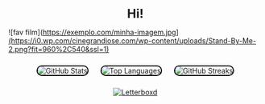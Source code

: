 
<p align="center">
  <strong style="font-size: 24px;">Hi! </strong>
</p>

![fav film](https://exemplo.com/minha-imagem.jpg](https://i0.wp.com/cinegrandiose.com/wp-content/uploads/Stand-By-Me-2.png?fit=960%2C540&ssl=1)

<p align="center">

  <img src="https://github-readme-stats.vercel.app/api?username=menegonlucas&theme=shadow_red&show_icons=true" alt="GitHub Stats" style="max-width: 300px; border: 2px solid #000000; border-radius: 10px; margin: 10px;">

 
  <img src="https://github-readme-stats.vercel.app/api/top-langs/?username=menegonlucas&theme=shadow_red" alt="Top Languages" style="max-width: 300px; border: 2px solid #000000; border-radius: 10px; margin: 10px;">


  <img src="https://github-readme-streak-stats.herokuapp.com/?user=menegonlucas&theme=shadow_red" alt="GitHub Streaks" style="max-width: 300px; border: 2px solid #000000; border-radius: 10px; margin: 10px;">
</p>


<p align="center">
  <a href="https://boxd.it/453Gr" target="_blank">
    <img src="https://img.shields.io/badge/Letterboxd-1F305F?style=for-the-badge&logo=letterboxd&logoColor=white" alt="Letterboxd">
  </a>
</p>
